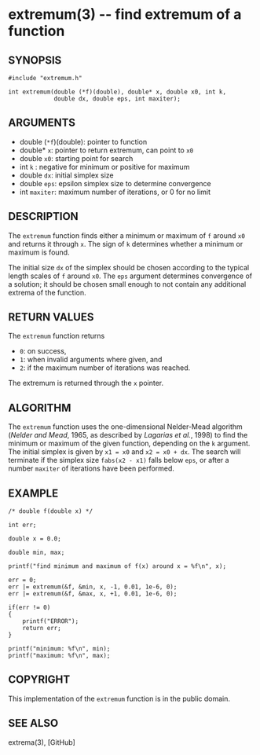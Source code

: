 extremum(3) -- find extremum of a function
==========================================

## SYNOPSIS

    #include "extremum.h"
    
    int extremum(double (*f)(double), double* x, double x0, int k,
                 double dx, double eps, int maxiter);

## ARGUMENTS

* double (`*f`)(double):
  pointer to function
* double* `x`:
  pointer to return extremum, can point to `x0`
* double `x0`:
  starting point for search
* int `k`    :
  negative for minimum or positive for maximum
* double `dx`:
  initial simplex size
* double `eps`:
  epsilon simplex size to determine convergence
* int `maxiter`:
  maximum number of iterations, or 0 for no limit

## DESCRIPTION

The `extremum` function finds either a minimum or maximum of `f` around `x0`
and returns it through `x`. The sign of `k` determines whether a minimum or
maximum is found.

The initial size `dx` of the simplex should be chosen according to the typical
length scales of `f` around `x0`. The `eps` argument determines convergence of
a solution; it should be chosen small enough to not contain any additional
extrema of the function.

## RETURN VALUES

The `extremum` function returns

* `0`:
  on success,
* `1`:
  when invalid arguments where given, and
* `2`:
  if the maximum number of iterations was reached.

The extremum is returned through the `x` pointer.

## ALGORITHM

The `extremum` function uses the one-dimensional Nelder-Mead algorithm (*Nelder
and Mead*, 1965, as described by *Lagarias et al.*, 1998) to find the minimum 
or maximum of the given function, depending on the `k` argument. The initial
simplex is given by `x1 = x0` and `x2 = x0 + dx`. The search will terminate if
the simplex size `fabs(x2 - x1)` falls below `eps`, or after a number `maxiter`
of iterations have been performed.

## EXAMPLE

    /* double f(double x) */
    
    int err;
    
    double x = 0.0;
    
    double min, max;
    
    printf("find minimum and maximum of f(x) around x = %f\n", x);
    
    err = 0;
    err |= extremum(&f, &min, x, -1, 0.01, 1e-6, 0);
    err |= extremum(&f, &max, x, +1, 0.01, 1e-6, 0);
    
    if(err != 0)
    {
        printf("ERROR");
        return err;
    }
    
    printf("minimum: %f\n", min);
    printf("maximum: %f\n", max);

## COPYRIGHT

This implementation of the `extremum` function is in the public domain.

## SEE ALSO

extrema(3), [GitHub]
